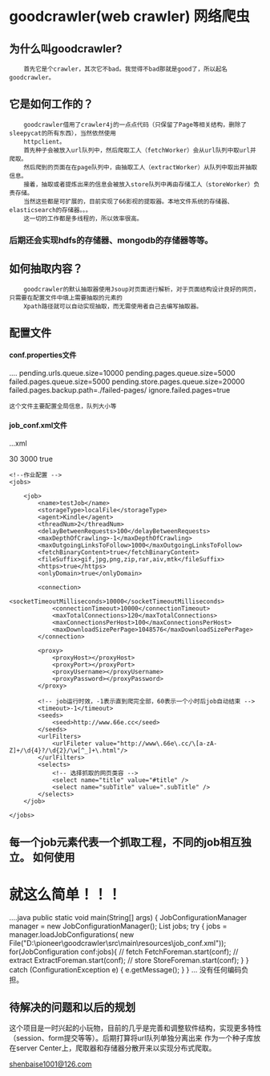 goodcrawler(web crawler) 网络爬虫
===========
为什么叫goodcrawler?
-----------
		首先它是个crawler，其次它不bad。我觉得不bad那就是good了，所以起名goodcrawler。
它是如何工作的？
---------------
		goodcrawler借用了crawler4j的一点点代码（只保留了Page等相关结构，删除了sleepycat的所有东西），当然依然使用
		httpclient。
		首先种子会被放入url队列中，然后爬取工人（fetchWorker）会从url队列中取url并爬取。
		然后爬到的页面在在page队列中，由抽取工人（extractWorker）从队列中取出并抽取信息。
		接着，抽取或者提炼出来的信息会被放入store队列中再由存储工人（storeWorker）负责存储。
		当然这些都是可扩展的，目前实现了66影视的提取器。本地文件系统的存储器、elasticsearch的存储器。。。
		这一切的工作都是多线程的，所以效率很高。
### 后期还会实现hdfs的存储器、mongodb的存储器等等。
如何抽取内容？
-----------------
		goodcrawler的默认抽取器使用Jsoup对页面进行解析，对于页面结构设计良好的网页，只需要在配置文件中填上需要抽取的元素的
		Xpath路径就可以自动实现抽取，而无需使用者自己去编写抽取器。
配置文件
-----------------
#### conf.properties文件
....
pending.urls.queue.size=10000
pending.pages.queue.size=5000
failed.pages.queue.size=5000
pending.store.pages.queue.size=20000
failed.pages.backup.path=./failed-pages/
ignore.failed.pages=true

	这个文件主要配置全局信息，队列大小等
#### job_conf.xml文件
...xml
<?xml version="1.0" encoding="UTF-8" ?>
<!--全局配置 -->
<conf>
	<globalSettings>
		<threadPoolSize>30</threadPoolSize>
		<timeout>3000</timeout>
		<reportProcess>true</reportProcess>
	</globalSettings>

	<!--作业配置 -->
	<jobs>
		
		<job>
			<name>testJob</name>
			<storageType>localFile</storageType>
			<agent>Kindle</agent>
			<threadNum>2</threadNum>
			<delayBetweenRequests>100</delayBetweenRequests>
			<maxDepthOfCrawling>-1</maxDepthOfCrawling>
			<maxOutgoingLinksToFollow>1000</maxOutgoingLinksToFollow>
			<fetchBinaryContent>true</fetchBinaryContent>
			<fileSuffix>gif,jpg,png,zip,rar,aiv,mtk</fileSuffix>
			<https>true</https>
			<onlyDomain>true</onlyDomain>
			
			<connection>
				<socketTimeoutMilliseconds>10000</socketTimeoutMilliseconds>
				<connectionTimeout>10000</connectionTimeout>
				<maxTotalConnections>120</maxTotalConnections>
				<maxConnectionsPerHost>100</maxConnectionsPerHost>
				<maxDownloadSizePerPage>1048576</maxDownloadSizePerPage>
			</connection>
			
			<proxy>
				<proxyHost></proxyHost>
				<proxyPort></proxyPort>
				<proxyUsername></proxyUsername>
				<proxyPassword></proxyPassword>
			</proxy>
			
			<!-- job运行时效，-1表示直到爬完全部，60表示一个小时后job自动结束 -->
			<timeout>-1</timeout>
			<seeds>
				<seed>http://www.66e.cc</seed>
			</seeds>
			<urlFilters>
				<urlFileter value="http://www\.66e\.cc/\[a-zA-Z]+/\d{4}?/\d{2}/\w[^_]+\.html"/>
			</urlFilters>
			<selects>
				<!-- 选择抓取的网页类容 -->
				<select name="title" value="#title" />
				<select name="subTitle" value=".subTitle" />
			</selects>
		</job>
		
	</jobs>
</conf>


每一个job元素代表一个抓取工程，不同的job相互独立。
如何使用
----------------------

# 就这么简单！！！
....java
public static void main(String[] args) {
	JobConfigurationManager manager = new JobConfigurationManager();
	List<JobConfiguration> jobs;
	try {
		jobs = manager.loadJobConfigurations(
				new File("D:\\pioneer\\goodcrawler\\src\\main\\resources\\job_conf.xml"));
		for(JobConfiguration conf:jobs){
			// fetch
			FetchForeman.start(conf);
			// extract
			ExtractForeman.start(conf);
			// store
			StoreForeman.start(conf);
		}
	} catch (ConfigurationException e) {
		 e.getMessage();
	}
}
...
		没有任何编码负担。

待解决的问题和以后的规划
------------------------
这个项目是一时兴起的小玩物，目前的几乎是完善和调整软件结构，实现更多特性（session、form提交等等）。后期打算将url队列单独分离出来
作为一个种子库放在server Center上，爬取器和存储器分散开来以实现分布式爬取。

shenbaise1001@126.com
